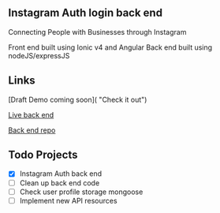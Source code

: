 ## Instagram Auth login back end

Connecting People with Businesses through Instagram

Front end built using Ionic v4 and Angular
Back end built using nodeJS/expressJS

## Links

[Draft Demo coming soon]( "Check it out")

[Live back end](https://promania.herokuapp.com/ "Check it out")

[Back end repo](https://github.com/Mosh-Media/instagram-login-server "Check it out")

## Todo Projects

- [x] Instagram Auth back end
- [ ] Clean up back end code
- [ ] Check user profile storage mongoose
- [ ] Implement new API resources